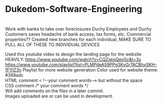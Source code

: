 # Dukedom-Software-Engineering
# 
Work with banks to take over foreclosures 
Duchy Employees and Duchy Customers saves headache of bank access, tax forms, etc.
Commercial properties??
Created new branches for each individual, MAKE SURE TO PULL ALL OF THESE TO INDIVIDUAL DEVICES


Used this youtube video to design the landing page for the website HEAVILY: https://www.youtube.com/watch?v=CQZxeoQeo5c&t=3s <br>
https://www.youtube.com/playlist?list=PLMPdeA59PPg3KvGr7ACBhxSKH-1FYIZ3n Playlist for more website generation
Color used for website theme: #388adc <br>
HTML comment < !--your comment words--> but without the space <br>
CSS comment /* your comment words */<br>
Will add comments on the files in a later commit.<br>
Images uploaded are or can be used in development.<br>
